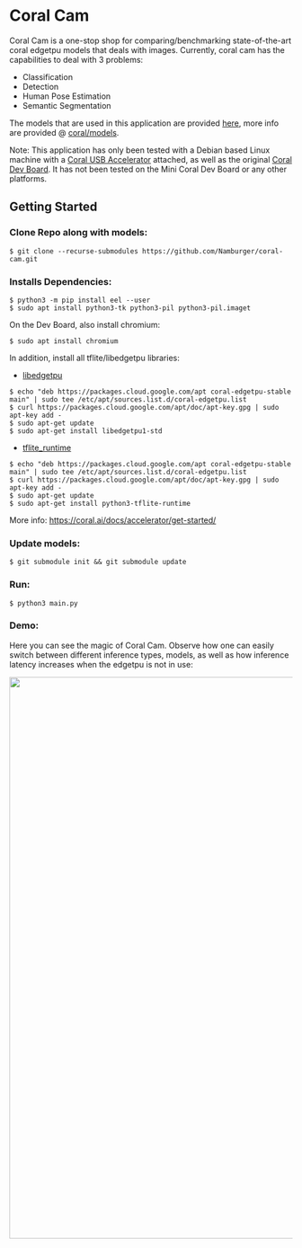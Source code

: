 # Coral Cam

Coral Cam is a one-stop shop for comparing/benchmarking state-of-the-art coral edgetpu models that deals with images.
Currently, coral cam has the capabilities to deal with 3 problems:

- Classification
- Detection
- Human Pose Estimation
- Semantic Segmentation

The models that are used in this application are provided [here](https://github.com/google-coral/test_data), more info
are provided @ [coral/models](https://coral.ai/models).

Note:
This application has only been tested with a Debian based Linux machine with
a  [Coral USB Accelerator](https://coral.ai/products/accelerator) attached, as well as the original [Coral Dev Board](coral.ai/products/dev-board).
It has not been tested on the Mini Coral Dev Board or any other platforms.

## Getting Started

### Clone Repo along with models:

```
$ git clone --recurse-submodules https://github.com/Namburger/coral-cam.git
```

### Installs Dependencies:

```
$ python3 -m pip install eel --user
$ sudo apt install python3-tk python3-pil python3-pil.imaget
```

On the Dev Board, also install chromium:

```
$ sudo apt install chromium
```

In addition, install all tflite/libedgetpu libraries:

- [libedgetpu](https://coral.ai/docs/accelerator/get-started/#1-install-the-edge-tpu-runtime)

```
$ echo "deb https://packages.cloud.google.com/apt coral-edgetpu-stable main" | sudo tee /etc/apt/sources.list.d/coral-edgetpu.list
$ curl https://packages.cloud.google.com/apt/doc/apt-key.gpg | sudo apt-key add -
$ sudo apt-get update
$ sudo apt-get install libedgetpu1-std
```

- [tflite_runtime](https://www.tensorflow.org/lite/guide/python)

```
$ echo "deb https://packages.cloud.google.com/apt coral-edgetpu-stable main" | sudo tee /etc/apt/sources.list.d/coral-edgetpu.list
$ curl https://packages.cloud.google.com/apt/doc/apt-key.gpg | sudo apt-key add -
$ sudo apt-get update
$ sudo apt-get install python3-tflite-runtime
```

More info:
https://coral.ai/docs/accelerator/get-started/

### Update models:

```
$ git submodule init && git submodule update
```

### Run:

```
$ python3 main.py
```

### Demo:

Here you can see the magic of Coral Cam. Observe how one can easily switch between different inference types, models, as
well as how inference latency increases when the edgetpu is not in use:

<img src="demo.gif" width="1000">

